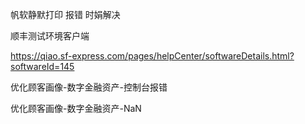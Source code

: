 帆软静默打印 报错 时娟解决

顺丰测试环境客户端

https://qiao.sf-express.com/pages/helpCenter/softwareDetails.html?softwareId=145



优化顾客画像-数字金融资产-控制台报错

优化顾客画像-数字金融资产-NaN